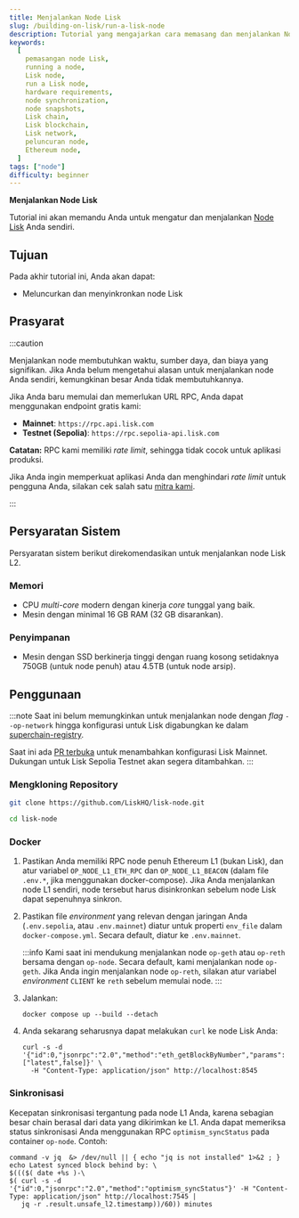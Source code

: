 ```yaml
---
title: Menjalankan Node Lisk
slug: /building-on-lisk/run-a-lisk-node
description: Tutorial yang mengajarkan cara memasang dan menjalankan Node Lisk.
keywords:
  [
    pemasangan node Lisk,
    running a node,
    Lisk node,
    run a Lisk node,
    hardware requirements,
    node synchronization,
    node snapshots,
    Lisk chain,
    Lisk blockchain,
    Lisk network,
    peluncuran node,
    Ethereum node,
  ]
tags: ["node"]
difficulty: beginner
---
```


**Menjalankan Node Lisk**

Tutorial ini akan memandu Anda untuk mengatur dan menjalankan [Node Lisk] Anda sendiri.

## Tujuan

Pada akhir tutorial ini, Anda akan dapat:

- Meluncurkan dan menyinkronkan node Lisk

## Prasyarat

:::caution

Menjalankan node membutuhkan waktu, sumber daya, dan biaya yang signifikan. Jika Anda belum mengetahui alasan untuk menjalankan node Anda sendiri, kemungkinan besar Anda tidak membutuhkannya.

Jika Anda baru memulai dan memerlukan URL RPC, Anda dapat menggunakan endpoint gratis kami:

- **Mainnet**: `https://rpc.api.lisk.com`
- **Testnet (Sepolia)**: `https://rpc.sepolia-api.lisk.com`

**Catatan:** RPC kami memiliki _rate limit_, sehingga tidak cocok untuk aplikasi produksi.

Jika Anda ingin memperkuat aplikasi Anda dan menghindari _rate limit_ untuk pengguna Anda, silakan cek salah satu [mitra kami].

:::

## Persyaratan Sistem

Persyaratan sistem berikut direkomendasikan untuk menjalankan node Lisk L2.

### Memori

- CPU _multi-core_ modern dengan kinerja _core_ tunggal yang baik.
- Mesin dengan minimal 16 GB RAM (32 GB disarankan).

### Penyimpanan

- Mesin dengan SSD berkinerja tinggi dengan ruang kosong setidaknya 750GB (untuk node penuh) atau 4.5TB (untuk node arsip).

## Penggunaan

:::note
Saat ini belum memungkinkan untuk menjalankan node dengan _flag_ `--op-network` hingga konfigurasi untuk Lisk digabungkan ke dalam [superchain-registry](https://github.com/ethereum-optimism/superchain-registry).

Saat ini ada [PR terbuka](https://github.com/ethereum-optimism/superchain-registry/pull/234) untuk menambahkan konfigurasi Lisk Mainnet. Dukungan untuk Lisk Sepolia Testnet akan segera ditambahkan.
:::

### Mengkloning Repository

```sh
git clone https://github.com/LiskHQ/lisk-node.git
```

```sh
cd lisk-node
```

### Docker

1. Pastikan Anda memiliki RPC node penuh Ethereum L1 (bukan Lisk), dan atur variabel `OP_NODE_L1_ETH_RPC` dan `OP_NODE_L1_BEACON` (dalam file `.env.*`, jika menggunakan docker-compose).
   Jika Anda menjalankan node L1 sendiri, node tersebut harus disinkronkan sebelum node Lisk dapat sepenuhnya sinkron.
2. Pastikan file _environment_ yang relevan dengan jaringan Anda (`.env.sepolia`, atau `.env.mainnet`) diatur untuk properti `env_file` dalam `docker-compose.yml`. Secara default, diatur ke `.env.mainnet`.

   :::info
   Kami saat ini mendukung menjalankan node `op-geth` atau `op-reth` bersama dengan `op-node`. Secara default, kami menjalankan node `op-geth`. Jika Anda ingin menjalankan node `op-reth`, silakan atur variabel _environment_ `CLIENT` ke `reth` sebelum memulai node.
   :::

3. Jalankan:

   ```
   docker compose up --build --detach
   ```

4. Anda sekarang seharusnya dapat melakukan `curl` ke node Lisk Anda:
   ```
   curl -s -d '{"id":0,"jsonrpc":"2.0","method":"eth_getBlockByNumber","params":["latest",false]}' \
     -H "Content-Type: application/json" http://localhost:8545
   ```

### Sinkronisasi

Kecepatan sinkronisasi tergantung pada node L1 Anda, karena sebagian besar chain berasal dari data yang dikirimkan ke L1.
Anda dapat memeriksa status sinkronisasi Anda menggunakan RPC `optimism_syncStatus` pada container `op-node`.
Contoh:

```
command -v jq  &> /dev/null || { echo "jq is not installed" 1>&2 ; }
echo Latest synced block behind by: \
$((($( date +%s )-\
$( curl -s -d '{"id":0,"jsonrpc":"2.0","method":"optimism_syncStatus"}' -H "Content-Type: application/json" http://localhost:7545 |
   jq -r .result.unsafe_l2.timestamp))/60)) minutes
```

[mitra kami]: /lisk-tools/api-providers
[node lisk]: https://github.com/LiskHQ/lisk-node
